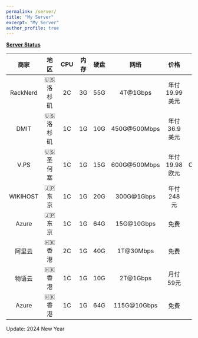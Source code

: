 ```yaml
---
permalink: /server/
title: "My Server"
excerpt: "My Server"
author_profile: true
---
```


**[Server Status](https://status.yfluo.me)**

|商家|地区|CPU|内存|硬盘|网络|价格|备注|
|:--:|:--:|:--:|:--:|:--:|:--:|:--:|:--:|
|RackNerd|🇺🇸 洛杉矶|2C|3G|55G|4T@1Gbps|年付19.99美元|洛杉矶DC02|
|DMIT|🇺🇸 洛杉矶|1C|1G|10G|450G@500Mbps|年付36.9美元|三网CN2GIA|
|V.PS|🇺🇸 圣何塞|1C|1G|15G|600G@500Mbps|年付19.98欧元|CN2GIA+9929+CMIN2|
|WIKIHOST|🇯🇵 东京|1C|1G|20G|300G@1Gbps|年付248元|三网直连|
|Azure|🇯🇵 东京|1C|1G|64G|15G@10Gbps|免费|Azure100|
|阿里云|🇭🇰 香港|2C|1G|40G|1T@30Mbps|免费|4837+CMI|
|物语云|🇭🇰 香港|1C|1G|10G|2T@1Gbps|月付59元|三网CMI|
|Azure|🇭🇰 香港|1C|1G|64G|115G@10Gbps|免费|Azure100|

Update: 2024 New Year
